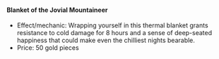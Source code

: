 #### Blanket of the Jovial Mountaineer

- Effect/mechanic: Wrapping yourself in this thermal blanket grants resistance to cold damage for 8 hours and a sense of deep-seated happiness that could make even the chilliest nights bearable.
- Price: 50 gold pieces
